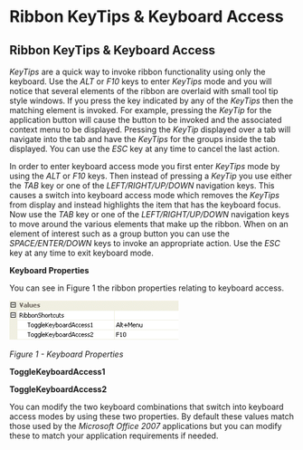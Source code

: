 # Ribbon KeyTips & Keyboard Access

## Ribbon KeyTips & Keyboard Access

*KeyTips* are a quick way to invoke ribbon functionality using only the keyboard. Use the *ALT* or *F10* keys to enter *KeyTips* mode and you will notice that several elements of the ribbon are overlaid with small tool tip style windows. If you press the key indicated by any of the *KeyTips* then the matching element is invoked. For example, pressing the *KeyTip* for the application button will cause the button to be invoked and the associated context menu to be displayed. Pressing the *KeyTip* displayed over a tab will navigate into the tab and have the *KeyTips* for the groups inside the tab displayed. You can use the *ESC* key at any time to cancel the last action.

In order to enter keyboard access mode you first enter *KeyTips* mode by using the *ALT* or *F10* keys. Then instead of pressing a *KeyTip* you use either the *TAB* key or one of the *LEFT/RIGHT/UP/DOWN* navigation keys. This causes a switch into keyboard access mode which removes the *KeyTips* from display and instead highlights the item that has the keyboard focus. Now use the *TAB* key or one of the *LEFT/RIGHT/UP/DOWN* navigation keys to move around the various elements that make up the ribbon. When on an element of interest such as a group button you can use the *SPACE/ENTER/DOWN* keys to invoke an appropriate action. Use the *ESC* key at any time to exit keyboard mode.

**Keyboard Properties**

You can see in Figure 1 the ribbon properties relating to keyboard access.

![](RibbonKeyboardProps.png)

*Figure 1 - Keyboard Properties*

**ToggleKeyboardAccess1**

**ToggleKeyboardAccess2**

You can modify the two keyboard combinations that switch into keyboard access modes by using these two properties. By default these values match those used by the *Microsoft Office 2007* applications but you can modify these to match your application requirements if needed.
